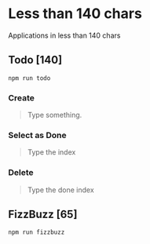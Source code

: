 # Less than 140 chars

Applications in less than 140 chars

## Todo [140]

```shell
npm run todo
```

### Create

> Type something.

### Select as Done

> Type the index

### Delete

> Type the done index

## FizzBuzz [65]

```shell
npm run fizzbuzz
```
